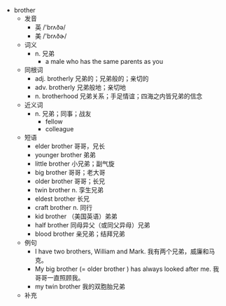 - brother
  - 发音
    - 英 /'brʌðə/
    - 美 /'brʌðɚ/
  - 词义
    - n. 兄弟
      - a male who has the same parents as you
  - 同根词
    - adj. brotherly 兄弟的；兄弟般的；亲切的
    - adv. brotherly 兄弟般地；亲切地
    - n. brotherhood 兄弟关系；手足情谊；四海之内皆兄弟的信念
  - 近义词
    - n. 兄弟；同事；战友
      - fellow
      - colleague
  - 短语
    - elder brother 哥哥，兄长
    - younger brother 弟弟
    - little brother 小兄弟；副气旋
    - big brother 哥哥；老大哥
    - older brother 哥哥；长兄
    - twin brother n. 孪生兄弟
    - eldest brother 长兄
    - craft brother n. 同行
    - kid brother （美国英语）弟弟
    - half brother 同母异父（或同父异母）兄弟
    - blood brother 亲兄弟；结拜兄弟
  - 例句
    - I have two brothers, William and Mark. 我有两个兄弟，威廉和马克。
    - My big brother (=  older brother  ) has always looked after me. 我哥哥一直照顾我。
    - my twin brother 我的双胞胎兄弟
  - 补充
